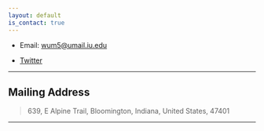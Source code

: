 ```yaml
---
layout: default
is_contact: true
---
```


* Email: [wum5@umail.iu.edu](mailto:wum5@umail.iu.edu)

* [Twitter](https://twitter.com/Meng_Life)

---

## Mailing Address

> 639, E Alpine Trail,
> Bloomington, Indiana,
> United States, 47401

---

